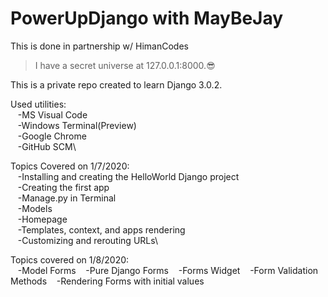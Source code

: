 # PowerUpDjango with MayBeJay 
This is done in partnership w/ HimanCodes

>I have a secret universe at 127.0.0.1:8000.:sunglasses:

This is a private repo created to learn Django 3.0.2.

Used utilities:\
&nbsp;&nbsp;&nbsp;-MS Visual Code\
&nbsp;&nbsp;&nbsp;-Windows Terminal(Preview)\
&nbsp;&nbsp;&nbsp;-Google Chrome\
&nbsp;&nbsp;&nbsp;-GitHub SCM\

Topics Covered on 1/7/2020:\
&nbsp;&nbsp;&nbsp;-Installing and creating the HelloWorld Django project\
&nbsp;&nbsp;&nbsp;-Creating the first app\
&nbsp;&nbsp;&nbsp;-Manage.py in Terminal\
&nbsp;&nbsp;&nbsp;-Models\
&nbsp;&nbsp;&nbsp;-Homepage\
&nbsp;&nbsp;&nbsp;-Templates, context, and apps rendering\
&nbsp;&nbsp;&nbsp;-Customizing and rerouting URLs\


Topics covered on 1/8/2020:\
&nbsp;&nbsp;&nbsp;-Model Forms
&nbsp;&nbsp;&nbsp;-Pure Django Forms
&nbsp;&nbsp;&nbsp;-Forms Widget
&nbsp;&nbsp;&nbsp;-Form Validation Methods
&nbsp;&nbsp;&nbsp;-Rendering Forms with initial values
